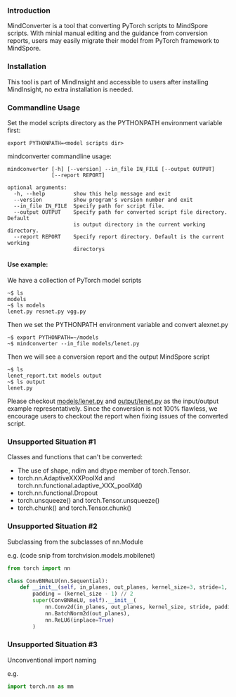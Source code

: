 ### Introduction

MindConverter is a tool that converting PyTorch scripts to MindSpore scripts. With minial manual editing and the guidance from conversion reports, users may easily migrate their model from PyTorch framework to MindSpore.



### Installation

This tool is part of MindInsight and accessible to users after installing MindInsight, no extra installation is needed.

### Commandline Usage
Set the model scripts directory as the PYTHONPATH environment variable first: 
```buildoutcfg
export PYTHONPATH=<model scripts dir>
```

mindconverter commandline usage:
```buildoutcfg
mindconverter [-h] [--version] --in_file IN_FILE [--output OUTPUT]
              [--report REPORT]

optional arguments:
  -h, --help         show this help message and exit
  --version          show program's version number and exit
  --in_file IN_FILE  Specify path for script file.
  --output OUTPUT    Specify path for converted script file directory. Default
                     is output directory in the current working directory.
  --report REPORT    Specify report directory. Default is the current working
                     directorys
```

#### Use example:

We have a collection of PyTorch model scripts
```buildoutcfg
~$ ls
models
~$ ls models
lenet.py resnet.py vgg.py
```

Then we set the PYTHONPATH environment variable and convert alexnet.py
```buildoutcfg
~$ export PYTHONPATH=~/models
~$ mindconverter --in_file models/lenet.py
```

Then we will see a conversion report and the output MindSpore script
```buildoutcfg
~$ ls
lenet_report.txt models output
~$ ls output
lenet.py
```

Please checkout [models/lenet.py](../../tests/st/func/mindconverter/data/lenet_script.py) and [output/lenet.py](../../tests/st/func/mindconverter/data/lenet_converted.py) as the input/output example representatively.
Since the conversion is not 100% flawless, we encourage users to checkout the report when fixing issues of the converted script.


### Unsupported Situation #1
Classes and functions that can't be converted:
* The use of shape, ndim and dtype member of torch.Tensor.
* torch.nn.AdaptiveXXXPoolXd and torch.nn.functional.adaptive_XXX_poolXd()
* torch.nn.functional.Dropout
* torch.unsqueeze() and torch.Tensor.unsqueeze()
* torch.chunk() and torch.Tensor.chunk()

### Unsupported Situation #2

Subclassing from the subclasses of nn.Module

e.g. (code snip from torchvision.models.mobilenet)

```python
from torch import nn

class ConvBNReLU(nn.Sequential):
    def __init__(self, in_planes, out_planes, kernel_size=3, stride=1, groups=1):
        padding = (kernel_size - 1) // 2
        super(ConvBNReLU, self).__init__(
            nn.Conv2d(in_planes, out_planes, kernel_size, stride, padding, groups=groups, bias=False),
            nn.BatchNorm2d(out_planes),
            nn.ReLU6(inplace=True)
        )
```

### Unsupported Situation #3

Unconventional import naming

e.g.
```python
import torch.nn as mm
```